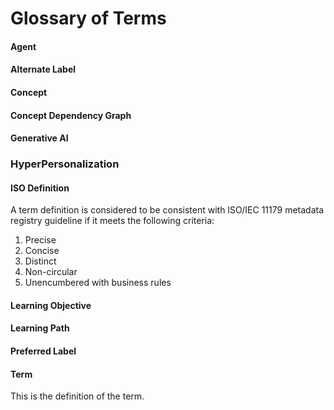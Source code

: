 # Glossary of Terms

#### Agent

#### Alternate Label

#### Concept

#### Concept Dependency Graph

#### Generative AI

### HyperPersonalization


#### ISO Definition

A term definition is considered to be consistent with ISO/IEC 11179 metadata registry guideline if it meets the following criteria:

1. Precise
2. Concise
3. Distinct
4. Non-circular
5. Unencumbered with business rules

#### Learning Objective

#### Learning Path

#### Preferred Label

#### Term

This is the definition of the term.